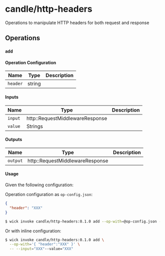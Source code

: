 # candle/http-headers

Operations to manipulate HTTP headers for both request and response


## Operations

### `add`

#### Operation Configuration

| Name | Type | Description |
| ---- | ---- | ----------- |
| `header` | string |  |


#### Inputs

| Name | Type | Description |
| ---- | ---- | ----------- |
| `input` | http::RequestMiddlewareResponse |  |
| `value` | Strings |  |


#### Outputs

| Name | Type | Description |
| ---- | ---- | ----------- |
| `output` | http::RequestMiddlewareResponse |  |

#### Usage

Given the following configuration:

Operation configuration as `op-config.json`:

```json
{ 
  "header": "XXX"
}
```

```bash
$ wick invoke candle/http-headers:0.1.0 add --op-with=@op-config.json -- --input="XXX"--value="XXX"
```

Or with inline configuration:

```bash
$ wick invoke candle/http-headers:0.1.0 add \
  --op-with='{ "header":"XXX" }' \
  -- --input="XXX"--value="XXX"
```

